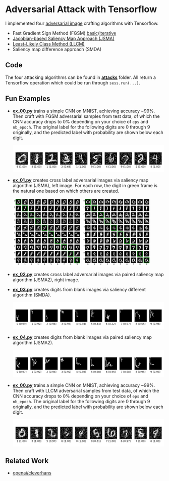Adversarial Attack with Tensorflow
==================================

I implemented
four
[adversarial image](http://karpathy.github.io/2015/03/30/breaking-convnets/) crafting
algorithms with Tensorflow.

- Fast Gradient Sign Method (FGSM) [basic](https://arxiv.org/abs/1412.6572)/[iterative](https://arxiv.org/abs/1607.02533)
- [Jacobian-based Saliency Map Approach (JSMA)](https://arxiv.org/abs/1511.07528)
- [Least-Likely Class Method (LLCM)](https://arxiv.org/abs/1607.02533)
- Saliency map difference approach (SMDA)

## Code ##

The four attacking algorithms can be found in [**attacks**](./attacks)
folder.  All return a Tensorflow operation which could be run through
`sess.run(...)`.

## Fun Examples ##

- [**ex_00.py**](./ex_00.py) trains a simple CNN on MNIST, achieving
  accuracy ~99%.  Then craft with FGSM adversarial samples from test
  data, of which the CNN accuracy drops to 0% depending on your choice
  of `eps` and `nb_epoch`.  The original label for the following
  digits are 0 through 9 originally, and the predicted label with
  probability are shown below each digit.

    ![ex_00](./img/ex_00.png?raw=true "fgsm digits")

- [**ex_01.py**](./ex_01.py) creates cross label adversarial images
  via saliency map algorithm (JSMA), left image.  For each row, the
  digit in green frame is the natural one based on which others are
  created.

    <img src="./img/ex_01.png" width="45%">
    <img src="./img/ex_02.png" width="45%">

- [**ex_02.py**](./ex_02.py) creates cross label adversarial images
  via paired saliency map algorithm (JSMA2), right image.

- [**ex_03.py**](./ex_03.py) creates digits from blank images via
  saliency different algorithm (SMDA).

    ![ex_03](./img/ex_03.png?raw=true "digits from scratch")

- [**ex_04.py**](./ex_04.py) creates digits from blank images via
  paired saliency map algorithm (JSMA2).

    ![ex_04](./img/ex_04.png?raw=true "digits from scratch")

- [**ex_00.py**](./ex_00.py) trains a simple CNN on MNIST, achieving
  accuracy ~99%.  Then craft with LLCM adversarial samples from test
  data, of which the CNN accuracy drops to 0% depending on your choice
  of `eps` and `nb_epoch`.  The original label for the following
  digits are 0 through 9 originally, and the predicted label with
  probability are shown below each digit.

    ![ex_05](./img/ex_05.png?raw=true "llcm digits")

## Related Work ##

- [openai/cleverhans](https://github.com/openai/cleverhans)
